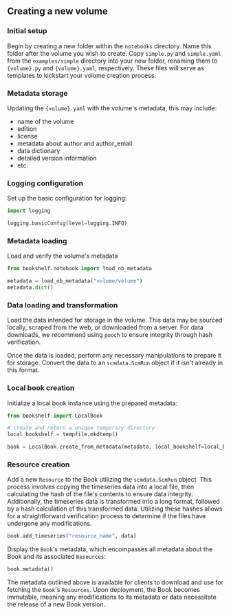 ## Creating a new volume

### Initial setup

Begin by creating a new folder within the `notebooks` directory. Name this folder after the volume
you wish to create. Copy `simple.py` and `simple.yaml` from the `examples/simple` directory into your
new folder, renaming them to `{volume}.py` and `{volume}.yaml`, respectively. These files will serve
as templates to kickstart your volume creation process.

### Metadata storage

Updating the `{volume}.yaml` with the volume's metadata, this may include:

- name of the volume
- edition
- license
- metadata about author and author_email
- data dictionary
- detailed version information
- etc.

### Logging configuration

Set up the basic configuration for logging:

```python
import logging

logging.basicConfig(level=logging.INFO)
```

### Metadata loading

Load and verify the volume's metadata

```python
from bookshelf.notebook import load_nb_metadata

metadata = load_nb_metadata("volume/volume")
metadata.dict()
```

### Data loading and transformation

Load the data intended for storage in the volume. This data may be sourced locally,
scraped from the web, or downloaded from a server. For data downloads, we recommend
using `pooch` to ensure integrity through hash verification.

Once the data is loaded, perform any necessary manipulations to prepare it for storage.
Convert the data to an `scmdata.ScmRun` object if it isn't already in this format.

### Local book creation

Initialize a local book instance using the prepared metadata:

```python
from bookshelf import LocalBook

# create and return a unique temporary directory
local_bookshelf = tempfile.mkdtemp()

book = LocalBook.create_from_metadata(metadata, local_bookshelf=local_bookshelf)
```

### Resource creation

Add a new `Resource` to the Book utilizing the `scmdata.ScmRun` object. This process involves copying
the timeseries data into a local file, then calculating the hash of the file's contents to ensure data
integrity. Additionally, the timeseries data is transformed into a long format, followed by a hash
calculation of this transformed data. Utilizing these hashes allows for a straightforward verification
process to determine if the files have undergone any modifications.

```python
book.add_timeseries("resource_name", data)
```

Display the `Book`'s metadata, which encompasses all metadata about the Book and its associated
`Resources`:

```python
book.metadata()
```

The metadata outlined above is available for clients to download and use for fetching the `Book`'s
`Resources`. Upon deployment, the Book becomes immutable, meaning any modifications to its metadata
or data necessitate the release of a new Book version.
